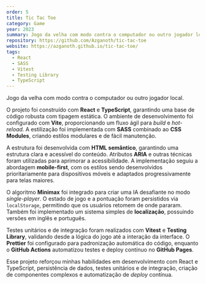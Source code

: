 ```yaml
---
order: 5
title: Tic Tac Toe
category: Game
year: 2023
summary: Jogo da velha com modo contra o computador ou outro jogador local.
repository: https://github.com/Azganoth/tic-tac-toe
website: https://azganoth.github.io/tic-tac-toe/
tags:
  - React
  - SASS
  - Vitest
  - Testing Library
  - TypeScript
---
```


Jogo da velha com modo contra o computador ou outro jogador local.

O projeto foi construído com **React** e **TypeScript**, garantindo uma base de código robusta com tipagem estática. O ambiente de desenvolvimento foi configurado com **Vite**, proporcionando um fluxo ágil para _build_ e _hot-reload_. A estilização foi implementada com **SASS** combinado ao **CSS Modules**, criando estilos modulares e de fácil manutenção.

A estrutura foi desenvolvida com **HTML semântico**, garantindo uma estrutura clara e acessível do conteúdo. Atributos **ARIA** e outras técnicas foram utilizadas para aprimorar a acessibilidade. A implementação seguiu a abordagem **mobile-first**, com os estilos sendo desenvolvidos prioritariamente para dispositivos móveis e adaptados progressivamente para telas maiores.

O algoritmo **Minimax** foi integrado para criar uma IA desafiante no modo _single-player_. O estado de jogo e a pontuação foram persistidos via `localStorage`, permitindo que os usuários retomem de onde pararam. Também foi implementado um sistema simples de **localização**, possuindo versões em inglês e português.

Testes unitários e de integração foram realizados com **Vitest** e **Testing Library**, validando desde a lógica do jogo até a interação da interface. O **Prettier** foi configurado para padronização automática do código, enquanto o **GitHub Actions** automatizou testes e deploy contínuo no **GitHub Pages**.

Esse projeto reforçou minhas habilidades em desenvolvimento com React e TypeScript, persistência de dados, testes unitários e de integração, criação de componentes complexos e automatização de _deploy_ contínua.
